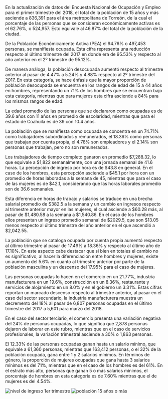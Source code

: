 
En la actualización de datos del Encuesta Nacional de Ocupación y Empleo para el primer trimestre del 2018, el total de la población de 15 años y más asciende a 836,391 para el área metropolitana de Torreón, de la cual el porcentaje de las personas que se consideran económicamente activas es el 62.76%, o 524,957. Esto equivale al 46.87% del total de la población de la ciudad.

De la Población Económicamente Activa (PEA) el 94.76% o 497,453 personas, se manifiesta ocupada. Esta cifra representa una reducción respecto al último trimestre del 2017 en donde era de 95.53% y respecto al año anterior en el 2º trimestre de 95.12%.

De manera análoga, la población desocupada aumentó respecto al trimestre anterior al pasar de 4.47% a 5.24% y 4.88% respecto al 2º trimestre del 2017. En esta categoría, se hace énfasis que la mayor proporción de población desocupada se encuentra en los rangos de edad de 15 a 44 años en hombres, representando un 71% de los hombres que se encuentran bajo esta categoría, mientras que para mujeres esta cifra asciende a 84% para los mismos rangos de edad.

La edad promedio de las personas que se declararon como ocupadas es de 39.6 años con 11 años en promedio de escolaridad, mientras que para el estado de Coahuila es de 39 con 10.4 años.

La población que se manifiesta como ocupada se concentra en un 74.71% como trabajadores subordinados y remunerados, el 18.36% como personas que trabajan por cuenta propia, el 4.78% son empleadores y el 2.14% son personas que trabajan, pero no son remunerados.

Los trabajadores de tiempo completo ganaron en promedio $7,288.32, lo que equivale a $1,822 semanalmente, con una jornada semanal de 41.6 horas. La percepción de ingreso por hora es de $43.8 en general. En el caso de los hombres, esta percepción asciende a $45.1 por hora con un promedio de horas laboradas a la semana de 45, mientras que para el caso de las mujeres es de $42.1, considerando que las horas laborales promedio son de 36.6 semanales.

Esta diferencia en horas de trabajo y salarios se traduce en una brecha salarial promedio de $382.5 a la semana y un cambio en ingresos respecto al trimestre anterior mayor en las mujeres, el cual asciende a $60.28 más, al pasar de $1,480.58 a la semana a $1,540.86. En el caso de los hombres ellos presentan un ingreso promedio semanal de $2029.5, que son $13.05 menos respecto al último trimestre del año anterior en el que ascendió a $2,042.55.

La población que se cataloga ocupada por cuenta propia aumentó respecto al último trimestre al pasar de 17.49% a 18.36% y respecto al último año de 17.10%. En este aspecto cabe destacar que si bien en totales el cambio no es significativo, al hacer la diferenciación entre hombres y mujeres, existe un aumento del 5.6% en cuanto al trimestre anterior por parte de la población masculina y un descenso del 17.95% para el caso de mujeres.

Las personas ocupadas lo hacen en el comercio en un 21.77%, industria manufacturera en un 19.6%, construcción en un 8.36%, restaurante y servicios de alojamiento en un 8.0% y en el gobierno un 3.31%.  Estas cifras reportan un marcado descenso respecto al trimestre anterior, al pasar en el caso del sector secundario, la industria manufacturera muestra un decremento del 18% al pasar de 6,807 personas ocupadas en el último trimestre del 2017 a 5,601 para marzo del 2018.

En el caso del sector terciario, el comercio presenta una variación negativa del 24% de personas ocupadas, lo que significa que 2,878 personas dejaron de laborar en este rubro, mientras que en el caso de servicios profesionales, la variación trimestral asciende a 30% o 1,863 personas.

El 12.33% de las personas ocupadas ganan hasta un salario mínimo, que equivale a 61,360 personas, mientras que 163,412 personas, o el 32% de la población ocupada, gana entre 1 y 2 salarios mínimos. En términos de género, la proporción de mujeres ocupadas que gana hasta 3 salarios mínimos es del 71%, mientras que en el caso de los hombres es del 61%. En el estrato más alto, personas que ganan 5 o más salarios mínimos, el porcentaje de hombres en esta categoría es de 7.60% mientras que el de mujeres es del 4.54%.



<img class="img-responsive" src="analisis-de-la-ocupacion-y-el-empleo-1er-trimestre-2018/nivel-de-ingreso-1er-trimestre.png" alt="nivel de ingreso 1er trimestre">


<img class="img-responsive" src="analisis-de-la-ocupacion-y-el-empleo-1er-trimestre-2018/poblacion-15-años-o-mas.png" alt="población 15 años o más">
